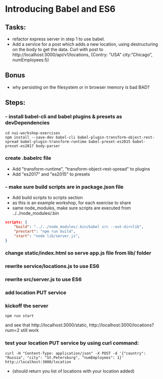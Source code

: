 # Introducing Babel and ES6

## Tasks:
- refactor express server in step 1 to use babel.
- Add a service for a post which adds a new location, using destructuring on the
body to get the data. Curl with post to http://localhost:3000/api/v1/locations,
{Contry: "USA" city:”Chicago”, numEmployees:5}

## Bonus
- why persisting on the filesystem or in browser memory is bad BAD?

## Steps:

### - install babel-cli and babel plugins & presets as devDependencies
```
cd nui-workshop-exercises
npm install --save-dev babel-cli babel-plugin-transform-object-rest-spread babel-plugin-transform-runtime babel-preset-es2015 babel-preset-es2017 body-parser
```
### create .babelrc file
- Add "transform-runtime",  "transform-object-rest-spread" to plugins
- Add "es2017" and "es2015" to presets



### - make sure build scripts are in package.json file
- Add build scripts to scripts section
- as this is an example workshop, for each exercise to share
- same node_modules, make sure scripts are executed from ../../node_modules/.bin
```json
scripts: {
    "build": "../../node_modules/.bin/babel src --out-dir=lib",
    "prestart": "npm run build",
    "start": "node lib/server.js",
}
```
### change static/index.html so serve app.js file from lib/ folder

### rewrite service/locations.js to use ES6

### rewrite src/server.js to use ES6

### add location PUT service

### kickoff the server
```
npm run start
```
and see that http://localhost:3000/static, http://localhost:3000/locations?num=2 still work


### test your location PUT service by using curl command:
```
curl -H "Content-Type: application/json" -X POST -d '{"country": "Russia", "city": "St.Petersburg", "numEmployees": 1}' http://localhost:3000/location
```

- (should return you list of locations with your location added)
